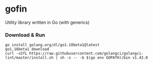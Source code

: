 # gofin
Utility library written in Go (with generics)

### Download & Run
```
go install golang.org/dl/go1.18beta1@latest 
go1.18beta1 download
curl -sSfL https://raw.githubusercontent.com/golangci/golangci-lint/master/install.sh | sh -s -- -b $(go env GOPATH)/bin v1.43.0
```
